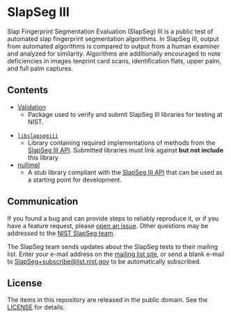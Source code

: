 SlapSeg III
===========

Slap Fingerprint Segmentation Evaluation (SlapSeg) III is a public test of
automated slap fingerprint segmentation algorithms. In SlapSeg III, output from
automated algorithms is compared to output from a human examiner and analyzed
for similarity. Algorithms are additionally encouraged to note deficiencies in
images tenprint card scans, identification flats, upper palm, and full palm
captures.

Contents
--------
 * [Validation]
   - Package used to verify and submit SlapSeg III libraries for testing at
     NIST.
- [`libslapsegiii`]
   - Library containing required implementations of methods from the
     [SlapSeg III API]. Submitted libraries must link against **but not
     include** this library
- [nullimpl]
   - A stub library compliant with the [SlapSeg III API] that can be used as a
     starting point for development.

Communication
-------------
If you found a bug and can provide steps to reliably reproduce it, or if you
have a feature request, please [open an issue]. Other questions may be addressed
to the [NIST SlapSeg team](mailto:slapseg@nist.gov).

The SlapSeg team sends updates about the SlapSeg tests to their mailing list.
Enter your e-mail address on the [mailing list site], or send a blank e-mail to
SlapSeg+subscribe@list.nist.gov to be automatically subscribed.

License
-------
The items in this repository are released in the public domain. See the
[LICENSE] for details.

[Validation]: https://github.com/usnistgov/slapseg/blob/master/slapsegiii/validation/
[`libslapsegiii`]: https://github.com/usnistgov/slapseg/blob/master/slapsegiii/validation/src/libslapsegiii
[nullimpl]: https://github.com/usnistgov/slapseg/tree/master/slapsegiii/nullimpl
[SlapSeg III API]: https://pages.nist.gov/slapseg/doc/slapsegiii/api
[open an issue]: https://github.com/usnistgov/slapseg/issues
[mailing list site]: https://groups.google.com/a/list.nist.gov/forum/#!forum/slapseg/join
[LICENSE]: https://github.com/usnistgov/slapseg/blob/master/LICENSE.md
